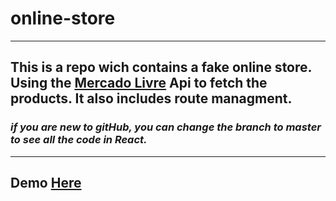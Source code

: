 # online-store

<!-- Hey! -->

---

## This is a repo wich contains a fake online store. Using the <a href="https://developers.mercadolivre.com.br/pt_br/api-docs-pt-br">Mercado Livre</a> Api to fetch the products. It also includes route managment.
### *if you are new to gitHub, you can change the branch to master to see all the code in React.*
---

## Demo <a href="https://gammarkin.github.io/online-store/">Here</a>
